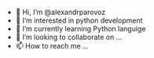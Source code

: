 - 👋 Hi, I’m @alexandrparovoz
- 👀 I’m interested in python development
- 🌱 I’m currently learning Python languige
- 💞️ I’m looking to collaborate on ...
- 📫 How to reach me ...

<!---
alexandrparovoz/alexandrparovoz is a ✨ special ✨ repository because its `README.md` (this file) appears on your GitHub profile.
You can click the Preview link to take a look at your changes.
--->
